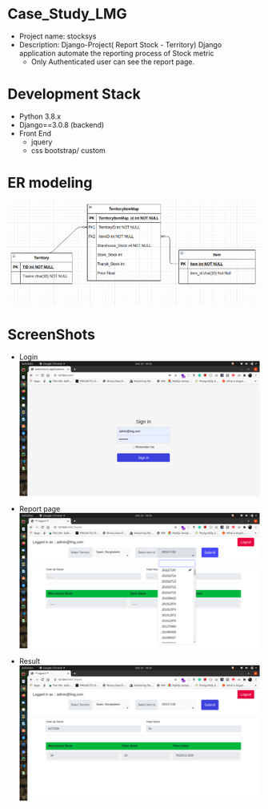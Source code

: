 # Case_Study_LMG 
- Project name: stocksys
- Description: Django-Project( Report Stock - Territory) Django application automate the reporting process of Stock metric 
    - Only Authenticated user can see the report page.

# Development Stack
- Python 3.8.x 
- Django==3.0.8 (backend)
- Front End
  - jquery
  - css bootstrap/ custom
  
# ER modeling 
![ER-Model](https://github.com/Rahul1chandra/Case_Study_LMG/blob/main/ER_modeling.png)
  
# ScreenShots
- Login
![Login](https://github.com/Rahul1chandra/Case_Study_LMG/blob/main/login.png)

 - Report page
![Login](https://github.com/Rahul1chandra/Case_Study_LMG/blob/main/select_field_.png)
 
 - Result 
 ![Login](https://github.com/Rahul1chandra/Case_Study_LMG/blob/main/some_more.png)
